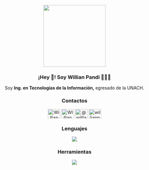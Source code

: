 <!-- BREVE DESCRIPCION -->
<p align="center" width="300">
   <img align="center" width="200" src="https://www.google.com/imgres?imgurl=https%3A%2F%2Fpbs.twimg.com%2Fprofile_images%2F1553052973948862464%2FeEda8DWM_400x400.jpg&tbnid=i_p0eBT3lkt8PM&vet=12ahUKEwi8s_r505OGAxV_OVkFHYU1DZcQMygBegQIARAy..i&imgrefurl=https%3A%2F%2Ftwitter.com%2Fwillianpandi&docid=UaL4cR3nsGwFWM&w=400&h=400&itg=1&q=willian%20pandi&ved=2ahUKEwi8s_r505OGAxV_OVkFHYU1DZcQMygBegQIARAy" />
   <h3 align="center">¡Hey 👋! Soy Willian Pandi 👨🏻‍💻</h3>
</p>

<p align="center">Soy <strong>Ing. en Tecnologías de la Información,</strong> egresado de la UNACH.<br /></p>

<!-- CONTACTO -->
<h3 align="center">Contactos</h3>
<p align="center">
  <a href="https://www.linkedin.com/in/willian-pandi-7b9560241/" target="blank"><img align="center" src="https://raw.githubusercontent.com/rahuldkjain/github-profile-readme-generator/master/src/images/icons/Social/linked-in-alt.svg" alt="Willian Pandi" height="30" width="40" /></a>
  <a href="https://www.facebook.com/profile.php?id=100011451290767&mibextid=ZbWKwL" target="blank"><img align="center" src="https://raw.githubusercontent.com/rahuldkjain/github-profile-readme-generator/master/src/images/icons/Social/facebook.svg" alt="WIllian Pandi" height="30" width="40" /></a>
  <a href="https://twitter.com/WillianPandi" target="blank"><img align="center" src="https://raw.githubusercontent.com/rahuldkjain/github-profile-readme-generator/master/src/images/icons/Social/twitter.svg" alt="@willianpandi" height="30" width="40" /></a>
  <a href="https://www.instagram.com/pandi_willian/" target="blank"><img align="center" src="https://raw.githubusercontent.com/rahuldkjain/github-profile-readme-generator/master/src/images/icons/Social/instagram.svg" alt="willianpandi" height="30" width="40" /></a>
</p>

<h3 align="center" >Lenguajes</h3>
<p align="center">
  <a href="https://skillicons.dev">
    <img src="https://skillicons.dev/icons?i=js,html,css,angular,php,java,nestjs,flutter,astro,postgres" />
  </a>
</p>

<h3 align="center">Herramientas</h3>
<p align="center">
  <a href="https://skillicons.dev">
    <img  src="https://skillicons.dev/icons?i=androidstudio,docker,vscode,github,postman,wordpress,powershell" />
  </a>
</p>
